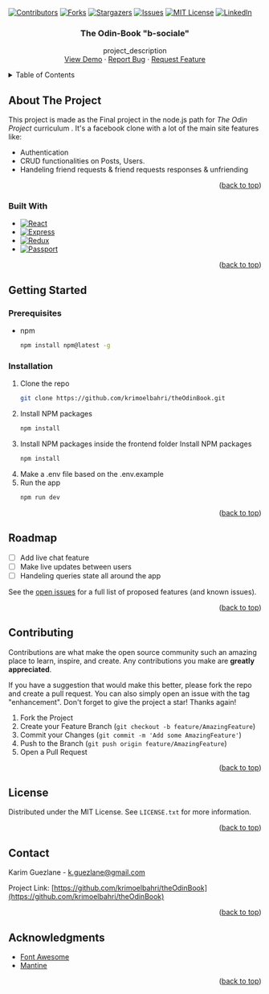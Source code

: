 <div id="top"></div>
<!--
*** Thanks for checking out the Best-README-Template. If you have a suggestion
*** that would make this better, please fork the repo and create a pull request
*** or simply open an issue with the tag "enhancement".
*** Don't forget to give the project a star!
*** Thanks again! Now go create something AMAZING! :D
-->

<!-- PROJECT SHIELDS -->
<!--
*** I'm using markdown "reference style" links for readability.
*** Reference links are enclosed in brackets [ ] instead of parentheses ( ).
*** See the bottom of this document for the declaration of the reference variables
*** for contributors-url, forks-url, etc. This is an optional, concise syntax you may use.
*** https://www.markdownguide.org/basic-syntax/#reference-style-links
-->

[![Contributors][contributors-shield]][contributors-url]
[![Forks][forks-shield]][forks-url]
[![Stargazers][stars-shield]][stars-url]
[![Issues][issues-shield]][issues-url]
[![MIT License][license-shield]][license-url]
[![LinkedIn][linkedin-shield]][linkedin-url]

<!-- PROJECT LOGO -->
<!--<br />
<div align="center">
  <a href="https://github.com/krimoelbahri/krimoelbahri">
    <img src="images/logo.png" alt="Logo" width="80" height="80">
  </a>-->

<h3 align="center">The Odin-Book "b-sociale"</h3>

  <p align="center">
    project_description
    <br />
    <a href="https://b-sociale.herokuapp.com/">View Demo</a>
    ·
    <a href="https://github.com/krimoelbahri/theOdinBook/issues">Report Bug</a>
    ·
    <a href="https://github.com/krimoelbahri/theOdinBook/issues">Request Feature</a>
  </p>
</div>

<!-- TABLE OF CONTENTS -->
<details>
  <summary>Table of Contents</summary>
  <ol>
    <li>
      <a href="#about-the-project">About The Project</a>
      <ul>
        <li><a href="#built-with">Built With</a></li>
      </ul>
    </li>
    <li>
      <a href="#getting-started">Getting Started</a>
      <ul>
        <li><a href="#prerequisites">Prerequisites</a></li>
        <li><a href="#installation">Installation</a></li>
      </ul>
    </li>
    <li><a href="#usage">Usage</a></li>
    <li><a href="#roadmap">Roadmap</a></li>
    <li><a href="#contributing">Contributing</a></li>
    <li><a href="#license">License</a></li>
    <li><a href="#contact">Contact</a></li>
    <li><a href="#acknowledgments">Acknowledgments</a></li>
  </ol>
</details>

<!-- ABOUT THE PROJECT -->

## About The Project

<!--
TODO: add this later
[![Product Name Screen Shot][product-screenshot]](https://example.com) -->

This project is made as the Final project in the node.js path for _The Odin Project_ curriculum .
It's a facebook clone with a lot of the main site features like:

-   Authentication
-   CRUD functionalities on Posts, Users.
-   Handeling friend requests & friend requests responses & unfriending

<p align="right">(<a href="#top">back to top</a>)</p>

### Built With

-   [![React][react.js]][react-url]
-   [![Express][express.js]][express-url]
-   [![Redux][redux.js]][redux-url]
-   [![Passport][passport.js]][passport-url]

<p align="right">(<a href="#top">back to top</a>)</p>

<!-- GETTING STARTED -->

## Getting Started

### Prerequisites

-   npm
    ```sh
    npm install npm@latest -g
    ```

### Installation

1. Clone the repo
    ```sh
    git clone https://github.com/krimoelbahri/theOdinBook.git
    ```
2. Install NPM packages
    ```sh
    npm install
    ```
3. Install NPM packages inside the frontend folder
   Install NPM packages
    ```sh
    npm install
    ```
4. Make a .env file based on the .env.example
5. Run the app
    ```sh
    npm run dev
    ```

<p align="right">(<a href="#top">back to top</a>)</p>

<!-- ROADMAP -->

## Roadmap

-   [ ] Add live chat feature
-   [ ] Make live updates between users
-   [ ] Handeling queries state all around the app

See the [open issues](https://github.com/krimoelbahri/theOdinBook/issues) for a full list of proposed features (and known issues).

<p align="right">(<a href="#top">back to top</a>)</p>

<!-- CONTRIBUTING -->

## Contributing

Contributions are what make the open source community such an amazing place to learn, inspire, and create. Any contributions you make are **greatly appreciated**.

If you have a suggestion that would make this better, please fork the repo and create a pull request. You can also simply open an issue with the tag "enhancement".
Don't forget to give the project a star! Thanks again!

1. Fork the Project
2. Create your Feature Branch (`git checkout -b feature/AmazingFeature`)
3. Commit your Changes (`git commit -m 'Add some AmazingFeature'`)
4. Push to the Branch (`git push origin feature/AmazingFeature`)
5. Open a Pull Request

<p align="right">(<a href="#top">back to top</a>)</p>

<!-- LICENSE -->

## License

Distributed under the MIT License. See `LICENSE.txt` for more information.

<p align="right">(<a href="#top">back to top</a>)</p>

<!-- CONTACT -->

## Contact

Karim Guezlane - k.guezlane@gmail.com

Project Link: [https://github.com/krimoelbahri/theOdinBook](https://github.com/krimoelbahri/theOdinBook)

<p align="right">(<a href="#top">back to top</a>)</p>

<!-- ACKNOWLEDGMENTS -->

## Acknowledgments

-   [Font Awesome](https://fontawesome.com)
-   [Mantine ](https://mantine.dev/)

<p align="right">(<a href="#top">back to top</a>)</p>

<!-- MARKDOWN LINKS & IMAGES -->
<!-- https://www.markdownguide.org/basic-syntax/#reference-style-links -->

[contributors-shield]: https://img.shields.io/github/contributors/krimoelbahri/theOdinBook.svg?style=for-the-badge
[contributors-url]: https://github.com/krimoelbahri/theOdinBook/graphs/contributors
[forks-shield]: https://img.shields.io/github/forks/krimoelbahri/theOdinBook.svg?style=for-the-badge
[forks-url]: https://github.com/krimoelbahri/theOdinBook/network/members
[stars-shield]: https://img.shields.io/github/stars/krimoelbahri/theOdinBook.svg?style=for-the-badge
[stars-url]: https://github.com/krimoelbahri/theOdinBook/stargazers
[issues-shield]: https://img.shields.io/github/issues/krimoelbahri/theOdinBook.svg?style=for-the-badge
[issues-url]: https://github.com/krimoelbahri/theOdinBook/issues
[license-shield]: https://img.shields.io/github/license/krimoelbahri/theOdinBook.svg?style=for-the-badge
[license-url]: https://github.com/krimoelbahri/theOdinBook/blob/master/LICENSE.txt
[linkedin-shield]: https://img.shields.io/badge/-LinkedIn-black.svg?style=for-the-badge&logo=linkedin&colorB=555
[linkedin-url]: https://linkedin.com/in/karim-guezlane
[product-screenshot]: images/screenshot.png
[redux.js]: https://img.shields.io/badge/Redux-20232A?style=for-the-badge&logo=Redux&logoColor=61DAFB
[redux-url]: https://redux-toolkit.js.org/
[react.js]: https://img.shields.io/badge/React-20232A?style=for-the-badge&logo=react&logoColor=61DAFB
[react-url]: https://reactjs.org/
[express.js]: https://img.shields.io/badge/Express-20232A?style=for-the-badge&logo=Express&logoColor=61DAFB
[express-url]: https://expressjs.com/
[passport.js]: https://img.shields.io/badge/Passport-20232A?style=for-the-badge&logo=Passport&logoColor=61DAFB
[passport-url]: https://www.passportjs.org/
